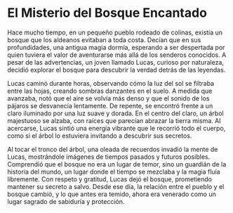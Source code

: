 # El Misterio del Bosque Encantado

Hace mucho tiempo, en un pequeño pueblo rodeado de colinas, existía un bosque que los aldeanos evitaban a toda costa. Decían que en sus profundidades, una antigua magia dormía, esperando a ser despertada por quien tuviera el valor de aventurarse más allá de los senderos conocidos. A pesar de las advertencias, un joven llamado Lucas, curioso por naturaleza, decidió explorar el bosque para descubrir la verdad detrás de las leyendas.

Lucas caminó durante horas, observando cómo la luz del sol se filtraba entre las hojas, creando sombras danzantes en el suelo. A medida que avanzaba, notó que el aire se volvía más denso y que el sonido de los pájaros se desvanecía lentamente. De repente, se encontró frente a un claro iluminado por una luz suave y dorada. En el centro del claro, un árbol majestuoso se alzaba, con raíces que parecían abrazar la tierra misma. Al acercarse, Lucas sintió una energía vibrante que le recorrió todo el cuerpo, como si el árbol lo estuviera invitando a descubrir sus secretos.

Al tocar el tronco del árbol, una oleada de recuerdos invadió la mente de Lucas, mostrándole imágenes de tiempos pasados y futuros posibles. Comprendió que el bosque no era un lugar de temor, sino un guardián de la historia del mundo, un lugar donde el tiempo se mezclaba y la magia fluía libremente. Con respeto y gratitud, Lucas dejó el bosque, prometiendo mantener su secreto a salvo. Desde ese día, la relación entre el pueblo y el bosque cambió, y lo que antes era temido, ahora era venerado como un lugar sagrado de sabiduría y protección.
